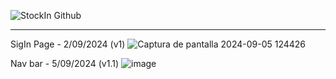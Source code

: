 ![StockIn Github](https://github.com/user-attachments/assets/eb0b0fc0-c085-4837-8b3c-9d4209060954)





---

SigIn Page - 2/09/2024 (v1)
![Captura de pantalla 2024-09-05 124426](https://github.com/user-attachments/assets/a6b36d2f-06a1-467b-a037-bf89164a2391)

Nav bar - 5/09/2024 (v1.1)
![image](https://github.com/user-attachments/assets/057ff832-6258-495c-a38f-2b41977a4714)

